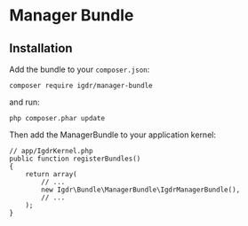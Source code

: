 Manager Bundle
========================
Installation
------------

Add the bundle to your `composer.json`:

    composer require igdr/manager-bundle

and run:

    php composer.phar update

Then add the ManagerBundle to your application kernel:

    // app/IgdrKernel.php
    public function registerBundles()
    {
        return array(
            // ...
            new Igdr\Bundle\ManagerBundle\IgdrManagerBundle(),
            // ...
        );
    }
